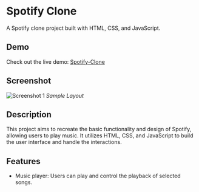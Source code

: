 # Spotify Clone

A Spotify clone project built with HTML, CSS, and JavaScript.

## Demo

Check out the live demo: [Spotify-Clone](https://namdevkashish.github.io/Spotify-Clone/)

## Screenshot

![Screenshot 1](https://github.com/namdevkashish/Spotify-Clone/blob/main/Layout.png?raw=true)
*Sample Layout*

## Description

This project aims to recreate the basic functionality and design of Spotify, allowing users to play music. It utilizes HTML, CSS, and JavaScript to build the user interface and handle the interactions.

## Features

- Music player: Users can play and control the playback of selected songs.
